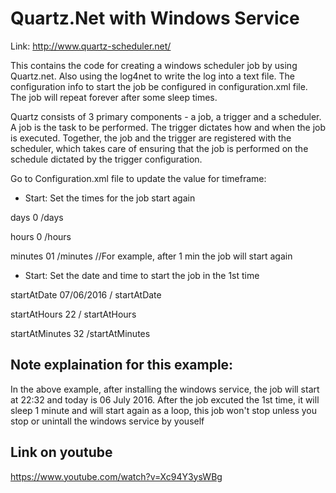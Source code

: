 # Quartz.Net with Windows Service
Link: http://www.quartz-scheduler.net/

This contains the code for creating a windows scheduler job by using Quartz.net. Also using the log4net to write the log into a text file. The configuration info to start the job be configured in configuration.xml file. The job will repeat forever after some sleep times.

Quartz consists of 3 primary components - a job, a trigger and a scheduler. A job is the task to be performed. The trigger dictates how and when the job is executed. Together, the job and the trigger are registered with the scheduler, which takes care of ensuring that the job is performed on the schedule dictated by the trigger configuration.

Go to Configuration.xml file to update the value for timeframe:


+ Start: Set the times for the job start again

days 0 /days

hours 0 /hours

minutes 01 /minutes //For example, after 1 min the job will start again


+ Start: Set the date and time to start the job in the 1st time

startAtDate 07/06/2016 / startAtDate

startAtHours 22 / startAtHours

startAtMinutes 32 /startAtMinutes


Note explaination for this example:
----------------------------------
In the above example, after installing the windows service, the job will
start at 22:32 and today is 06 July 2016. After the job excuted the 1st time, it will sleep 1 minute
and will start again as a loop, this job won't stop unless you stop or unintall the windows service by youself

Link on youtube
---------------
https://www.youtube.com/watch?v=Xc94Y3ysWBg


